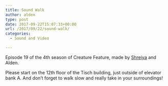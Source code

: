 ```yaml
---
title: Sound Walk
author: alden
type: post
date: 2017-09-22T15:07:33+00:00
url: /2017/09/22/sound-walk/
categories:
  - Sound and Video

---
```

<p class="p1">
  Episode 19 of the 4th season of Creature Feature, made by <a href="http://Shreiya.space/VnS/VnSoundWalk.html">Shreiya</a> and Alden.
</p>

Please start on the 12th floor of the Tisch building, just outside of elevator bank A. And don&#8217;t forget to walk slow and really take in your surroundings!